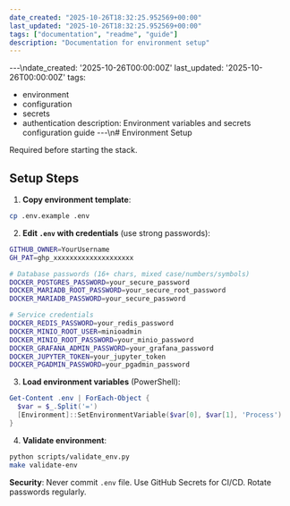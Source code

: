 ```yaml
---
date_created: "2025-10-26T18:32:25.952569+00:00"
last_updated: "2025-10-26T18:32:25.952569+00:00"
tags: ["documentation", "readme", "guide"]
description: "Documentation for environment setup"
---
```


---\ndate_created: '2025-10-26T00:00:00Z'
last_updated: '2025-10-26T00:00:00Z'
tags:

- environment
- configuration
- secrets
- authentication
  description: Environment variables and secrets configuration guide
  ---\n# Environment Setup

Required before starting the stack.

## Setup Steps

1. **Copy environment template**:

```bash
cp .env.example .env
```

2. **Edit `.env` with credentials** (use strong passwords):

```bash
GITHUB_OWNER=YourUsername
GH_PAT=ghp_xxxxxxxxxxxxxxxxxxxx

# Database passwords (16+ chars, mixed case/numbers/symbols)
DOCKER_POSTGRES_PASSWORD=your_secure_password
DOCKER_MARIADB_ROOT_PASSWORD=your_secure_root_password
DOCKER_MARIADB_PASSWORD=your_secure_password

# Service credentials
DOCKER_REDIS_PASSWORD=your_redis_password
DOCKER_MINIO_ROOT_USER=minioadmin
DOCKER_MINIO_ROOT_PASSWORD=your_minio_password
DOCKER_GRAFANA_ADMIN_PASSWORD=your_grafana_password
DOCKER_JUPYTER_TOKEN=your_jupyter_token
DOCKER_PGADMIN_PASSWORD=your_pgadmin_password
```

3. **Load environment variables** (PowerShell):

```powershell
Get-Content .env | ForEach-Object {
  $var = $_.Split('=')
  [Environment]::SetEnvironmentVariable($var[0], $var[1], 'Process')
}
```

4. **Validate environment**:

```bash
python scripts/validate_env.py
make validate-env
```

**Security**: Never commit `.env` file. Use GitHub Secrets for CI/CD. Rotate passwords regularly.
